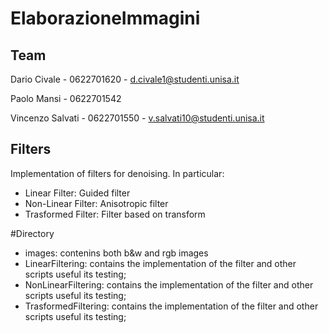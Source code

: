 # ElaborazioneImmagini

## Team 

Dario Civale - 0622701620 - d.civale1@studenti.unisa.it

Paolo Mansi - 0622701542

Vincenzo Salvati - 0622701550 - v.salvati10@studenti.unisa.it

## Filters

Implementation of filters for denoising. In particular:
- Linear Filter: Guided filter
- Non-Linear Filter: Anisotropic filter
- Trasformed Filter: Filter based on transform

#Directory

- images: contenins both b&w and rgb images
- LinearFiltering: contains the implementation of the filter and other scripts useful its testing;
- NonLinearFiltering: contains the implementation of the filter and other scripts useful its testing;
- TrasformedFiltering: contains the implementation of the filter and other scripts useful its testing;
